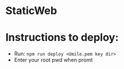 # StaticWeb


# Instructions to deploy:
 - Run: `npm run deploy <Umile.pem key dir>`
 - Enter your root pwd when promt